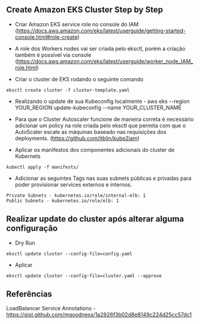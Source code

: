 ## Create Amazon EKS Cluster Step by Step

- Criar Amazon EKS service role no console do IAM (https://docs.aws.amazon.com/eks/latest/userguide/getting-started-console.html#role-create)

- A role dos Workers nodes vai ser criada pelo eksctl, porém a criação também é possível via console (https://docs.aws.amazon.com/eks/latest/userguide/worker_node_IAM_role.html)

- Criar o cluster de EKS rodando o seguinte comando 
```shell
eksctl create cluster -f cluster-template.yaml
```
- Realizando o update de sua Kubeconfig localmente - aws eks --region YOUR_REGION update-kubeconfig --name YOUR_CLUSTER_NAME

- Para que o Cluster Autoscaler funcione de maneira correta é necessário adicionar um policy na role criada pelo eksctl que permita com que o AutoScaler escale as máquinas baseado nas requisições dos deployments. (https://github.com/jtblin/kube2iam)

- Aplicar os manifestos dos componentes adicionais do cluster de Kubernets
```shell
kubectl apply -f manifests/
```

- Adicionar as seguintes Tags nas suas subnets públicas e privadas para poder provisionar services externos e internos.
```
Private Subnets - kubernetes.io/role/internal-elb: 1
Public Subnets - kubernetes.io/role/elb: 1
```

## Realizar update do cluster após alterar alguma configuração

- Dry Run
```shell
eksctl update cluster --config-file=config.yaml
```

- Aplicar
```shell
eksctl update cluster --config-file=cluster.yaml --approve
```

## Referências

LoadBalancer Service Annotations - https://gist.github.com/mgoodness/1a2926f3b02d8e8149c224d25cc57dc1
